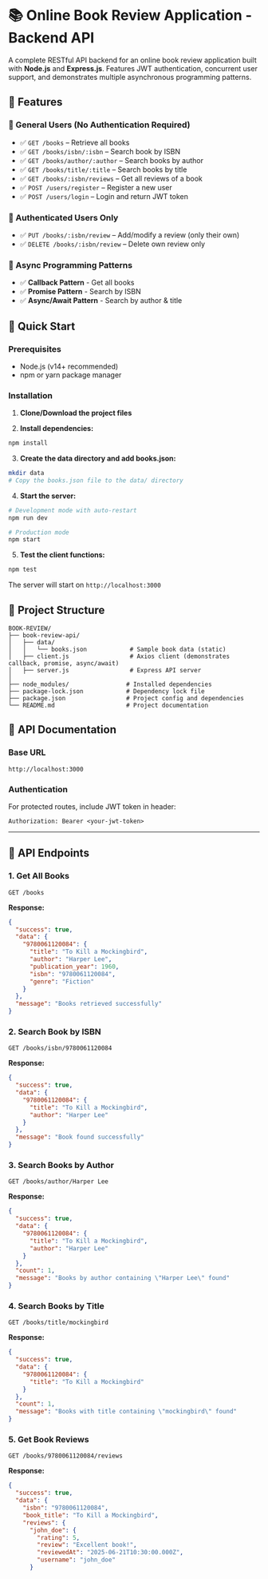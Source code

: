 # 📚 Online Book Review Application - Backend API

A complete RESTful API backend for an online book review application built with **Node.js** and **Express.js**. Features JWT authentication, concurrent user support, and demonstrates multiple asynchronous programming patterns.

## 🎯 Features

### 👤 General Users (No Authentication Required)
- ✅ `GET /books` – Retrieve all books
- ✅ `GET /books/isbn/:isbn` – Search book by ISBN
- ✅ `GET /books/author/:author` – Search books by author
- ✅ `GET /books/title/:title` – Search books by title
- ✅ `GET /books/:isbn/reviews` – Get all reviews of a book
- ✅ `POST /users/register` – Register a new user
- ✅ `POST /users/login` – Login and return JWT token

### 🔐 Authenticated Users Only
- ✅ `PUT /books/:isbn/review` – Add/modify a review (only their own)
- ✅ `DELETE /books/:isbn/review` – Delete own review only

### 🧠 Async Programming Patterns
- ✅ **Callback Pattern** - Get all books
- ✅ **Promise Pattern** - Search by ISBN
- ✅ **Async/Await Pattern** - Search by author & title

## 🚀 Quick Start

### Prerequisites
- Node.js (v14+ recommended)
- npm or yarn package manager

### Installation

1. **Clone/Download the project files**

2. **Install dependencies:**
```bash
npm install
```

3. **Create the data directory and add books.json:**
```bash
mkdir data
# Copy the books.json file to the data/ directory
```

4. **Start the server:**
```bash
# Development mode with auto-restart
npm run dev

# Production mode
npm start
```

5. **Test the client functions:**
```bash
npm test
```

The server will start on `http://localhost:3000`

## 📁 Project Structure

```
BOOK-REVIEW/
├── book-review-api/
│   ├── data/
│   │   └── books.json            # Sample book data (static)
│   ├── client.js                 # Axios client (demonstrates callback, promise, async/await)
│   ├── server.js                 # Express API server
│
├── node_modules/                # Installed dependencies
├── package-lock.json            # Dependency lock file
├── package.json                 # Project config and dependencies
└── README.md                    # Project documentation

```

## 🔧 API Documentation

### Base URL
```
http://localhost:3000
```

### Authentication
For protected routes, include JWT token in header:
```
Authorization: Bearer <your-jwt-token>
```

---

## 📖 API Endpoints

### 1. Get All Books
```http
GET /books
```

**Response:**
```json
{
  "success": true,
  "data": {
    "9780061120084": {
      "title": "To Kill a Mockingbird",
      "author": "Harper Lee",
      "publication_year": 1960,
      "isbn": "9780061120084",
      "genre": "Fiction"
    }
  },
  "message": "Books retrieved successfully"
}
```

### 2. Search Book by ISBN
```http
GET /books/isbn/9780061120084
```

**Response:**
```json
{
  "success": true,
  "data": {
    "9780061120084": {
      "title": "To Kill a Mockingbird",
      "author": "Harper Lee"
    }
  },
  "message": "Book found successfully"
}
```

### 3. Search Books by Author
```http
GET /books/author/Harper Lee
```

**Response:**
```json
{
  "success": true,
  "data": {
    "9780061120084": {
      "title": "To Kill a Mockingbird",
      "author": "Harper Lee"
    }
  },
  "count": 1,
  "message": "Books by author containing \"Harper Lee\" found"
}
```

### 4. Search Books by Title
```http
GET /books/title/mockingbird
```

**Response:**
```json
{
  "success": true,
  "data": {
    "9780061120084": {
      "title": "To Kill a Mockingbird"
    }
  },
  "count": 1,
  "message": "Books with title containing \"mockingbird\" found"
}
```

### 5. Get Book Reviews
```http
GET /books/9780061120084/reviews
```

**Response:**
```json
{
  "success": true,
  "data": {
    "isbn": "9780061120084",
    "book_title": "To Kill a Mockingbird",
    "reviews": {
      "john_doe": {
        "rating": 5,
        "review": "Excellent book!",
        "reviewedAt": "2025-06-21T10:30:00.000Z",
        "username": "john_doe"
      }

